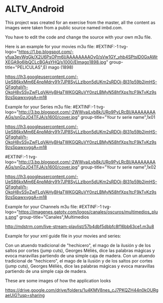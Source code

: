# ALTV_Android
This project was created for an exercise from the master, all the content as images were taken from a public source named imbd.com.

You have to edit the code and change the source with your own m3u file. 

Here is an example for your movies m3u file:
#EXTINF:-1  tvg-logo="https://1.bp.blogspot.com/-yfua3evWgGk/X2U6PsOPm6I/AAAAAAAAOy0/sVw1GY_vhb4SPtslD0GxAWrXEGA9o6IbQCLcBGAsYHQ/s1000/Elmago1898.jpg" group-title="PELICULAS",El mago (1898)

https://lh3.googleusercontent.com/-UeS86kxMm6E4npMdry91r7JP8SyLLzlbon5dUKm2sRDOj-BI31p59b2jmHS-QFqghaVh-OkoH8vSSyZwFLqVAHyBHaTWKGQRuVY0nzLBMyN58hfXps1tcF9kTvKz9s9zsSpawxvggA=m18

Example for your Series m3u file:
#EXTINF:-1 tvg-logo="http://3.bp.blogspot.com/-2WWvaiLyb8k/URo9PvLRcBI/AAAAAAAAAGs/snGzJO4TFJA/s1600/cover.jpg" group-title="Your tv serie name",1x01

https://lh3.googleusercontent.com/-UeS86kxMm6E4npMdry91r7JP8SyLLzlbon5dUKm2sRDOj-BI31p59b2jmHS-QFqghaVh-OkoH8vSSyZwFLqVAHyBHaTWKGQRuVY0nzLBMyN58hfXps1tcF9kTvKz9s9zsSpawxvggA=m18
 
#EXTINF:-1 tvg-logo="http://3.bp.blogspot.com/-2WWvaiLyb8k/URo9PvLRcBI/AAAAAAAAAGs/snGzJO4TFJA/s1600/cover.jpg" group-title="Your tv serie name",1x02

https://lh3.googleusercontent.com/-UeS86kxMm6E4npMdry91r7JP8SyLLzlbon5dUKm2sRDOj-BI31p59b2jmHS-QFqghaVh-OkoH8vSSyZwFLqVAHyBHaTWKGQRuVY0nzLBMyN58hfXps1tcF9kTvKz9s9zsSpawxvggA=m18

Example for your Channels m3u file:
#EXTINF:-1 tvg-logo="https://imagenes.gatotv.com/logos/canales/oscuros/multimedios_plus.png" group-title="Canales",Multimedios

http://mdstrm.com/live-stream-playlist/57b4dbf5dbbfc8f16bb63ce1.m3u8

Example for your xml guide file in your movies and series:

<programme start="20171217130000 -0300" stop="20291216144800 -0300" channel="El mago (1898)">
    <title lang="es">Calificación 8.0</title>
    <desc lang="es"> Con un atuendo tradicional de "hechicero", el mago de la ilusión y de los saltos por cortes (jump cuts), Georges Méliès, dice las palabras mágicas y evoca maravillas partiendo de una simple caja de madera.</desc>
  </programme>
  
  <programme start="20301216144800 -0300" stop="20311216144800 -0300" channel="El mago (1898)">
    <title lang="es">Calificación 8.0</title>
    <desc lang="es"> Con un atuendo tradicional de "hechicero", el mago de la ilusión y de los saltos por cortes (jump cuts), Georges Méliès, dice las palabras mágicas y evoca maravillas partiendo de una simple caja de madera.</desc>
   </programme>


These are some images of how the application looks

https://drive.google.com/drive/folders/1u4KMV8nes_cJ7PKQZH44n0kOURgaeUiG?usp=sharing
